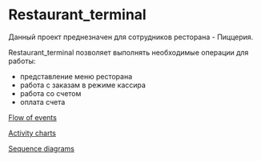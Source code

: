 # Restaurant_terminal

Данный проект преднезначен для сотрудников ресторана - Пиццерия.

Restaurant_terminal позволяет выполнять необходимые операции для работы:
* представление меню ресторана
* работа с заказам  в режиме кассира
* работа со счетом
* оплата счета 

[Flow of events](https://github.com/Evgeniy999/Restaurant_terminal/blob/master/Documentation/Diagrams/UseCase/UseCase.png)

[Activity charts](https://github.com/Evgeniy999/Restaurant_terminal/tree/master/Documentation/Diagrams/Activity) 

[Sequence diagrams](https://github.com/Evgeniy999/Restaurant_terminal/blob/master/Documentation/Diagrams/Sequence/Sequence.png)
